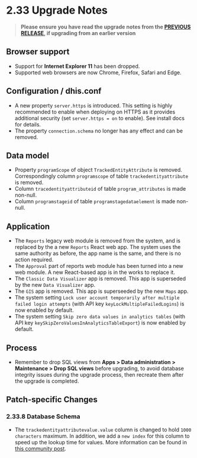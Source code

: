 # 2.33 Upgrade Notes

> **Please ensure you have read the upgrade notes from the [PREVIOUS RELEASE](../2.32/README.md), if upgrading from an earlier version**

## Browser support

- Support for **Internet Explorer 11** has been dropped.
- Supported web browsers are now Chrome, Firefox, Safari and Edge.

## Configuration / dhis.conf

- A new property `server.https` is introduced. This setting is highly recommended to enable when deploying on HTTPS as it provides additional security (set `server.https = on` to enable). See install docs for details.
- The property `connection.schema` no longer has any effect and can be removed.

## Data model

- Property `programScope` of object `TrackedEntityAttribute` is removed. Correspondingly column `programscope` of table `trackedentityattribute` is removed.
- Column `tracedentityattributeid` of table `program_attributes` is made non-null.
- Column `programstageid` of table `programstagedataelement` is made non-null.

## Application

- The `Reports` legacy web module is removed from the system, and is replaced by the a new `Reports` React web app. The system uses the same authority as before, the app name is the same, and there is no action required.
- The `Approval` part of reports web module has been turned into a new web module. A new React-based app is in the works to replace it.
- The `Classic Data Visualizer` app is removed. This app is superseded by the new `Data Visualizer` app.
- The `GIS` app is removed. This app is superseeded by the new `Maps` app.
- The system setting `Lock user account temporarily after multiple failed login attempts` (with API key `keyLockMultipleFailedLogins`) is now enabled by default.
- The system setting `Skip zero data values in analytics tables` (with API key `keySkipZeroValuesInAnalyticsTableExport`) is now enabled by default.

## Process
- Remember to drop SQL views from **Apps > Data administration > Maintenance > Drop SQL views** before upgrading, to avoid database integrity issues during the upgrade process, then recreate them after the upgrade is completed.


## Patch-specific Changes

### 2.33.8 Database Schema

- The `trackedentityattributevalue.value` column is changed to hold `1000 characters` maximum. In addition, we add a `new index` for this column to speed up the lookup time for values. More information can be found in [this community post](https://community.dhis2.org/t/important-database-upgrade-for-tracker-performance/38766).
